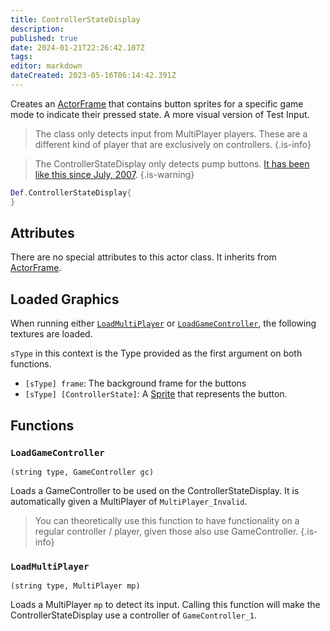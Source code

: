 ```yaml
---
title: ControllerStateDisplay
description: 
published: true
date: 2024-01-21T22:26:42.107Z
tags: 
editor: markdown
dateCreated: 2023-05-16T06:14:42.391Z
---
```


Creates an [ActorFrame](/en/dev/actors/actortypes/actorframe) that contains button sprites for a specific game mode to indicate their pressed state. A more visual version of Test Input.

> The class only detects input from MultiPlayer players. These are a different kind of player that are exclusively on controllers.
{.is-info}

> The ControllerStateDisplay only detects pump buttons. [It has been like this since July, 2007](https://github.com/stepmania/stepmania/commit/42c69f8bc8ae85df56591b274eebd969600c34b9).
{.is-warning}

```lua
Def.ControllerStateDisplay{
}
```

## Attributes

There are no special attributes to this actor class. It inherits from [ActorFrame](/en/dev/actors/actortypes/actorframe).

## Loaded Graphics

When running either [`LoadMultiPlayer`](#loadmultiplayer) or [`LoadGameController`](#loadgamecontroller), the following textures are loaded.

`sType` in this context is the Type provided as the first argument on both functions.

- `[sType] frame`: The background frame for the buttons
- `[sType] [ControllerState]`: A [Sprite](/en/dev/actors/actortypes/sprite/_index) that represents the button.

## Functions

### `LoadGameController`
`(string type, GameController gc)`

Loads a GameController to be used on the ControllerStateDisplay. It is automatically given a MultiPlayer of `MultiPlayer_Invalid`.

> You can theoretically use this function to have functionality on a regular controller / player, given those also use GameController.
{.is-info}

### `LoadMultiPlayer`
`(string type, MultiPlayer mp)`

Loads a MultiPlayer `mp` to detect its input. Calling this function will make the ControllerStateDisplay use a controller of `GameController_1`.
